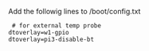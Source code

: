 Add the followig lines to /boot/config.txt
```
 # for external temp probe
dtoverlay=w1-gpio
dtoverlay=pi3-disable-bt
```
